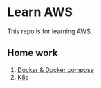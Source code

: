 # Learn AWS
This repo is for learning AWS.  
## Home work
1. [Docker & Docker compose](./1_docker)
2. [K8s](./2_k8s)
